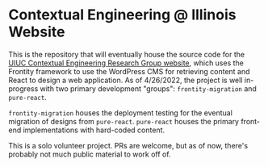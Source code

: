 # Contextual Engineering @ Illinois Website

This is the repository that will eventually house the source code for the [UIUC Contextual Engineering Research Group website](https://contextual.engineering.illinois.edu/), which uses the Frontity framework to use the WordPress CMS for retrieving content and React to design a web application. As of 4/26/2022, the project is well in-progress with two primary development "groups": `frontity-migration` and `pure-react`.

`frontity-migration` houses the deployment testing for the eventual migration of designs from `pure-react`. `pure-react` houses the primary front-end implementations with hard-coded content.

This is a solo volunteer project. PRs are welcome, but as of now, there's probably not much public material to work off of.

